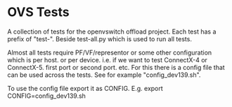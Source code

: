 # OVS Tests

A collection of tests for the openvswitch offload project.
Each test has a prefix of "test-". Beside test-all.py which is used to run all tests.

Almost all tests require PF/VF/representor or some other configuration which is per host.
or per device. i.e. if we want to test ConnectX-4 or ConnectX-5. first port or second port. etc.
For this there is a config file that can be used across the tests. See for example "config_dev139.sh".

To use the config file export it as CONFIG.
E.g. export CONFIG=config_dev139.sh
